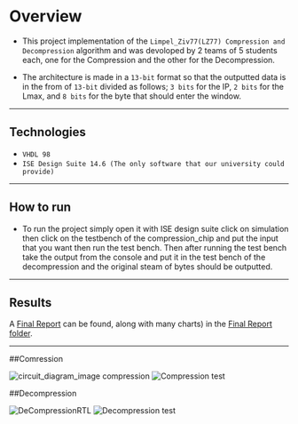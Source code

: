 # Overview

- This project implementation of the `Limpel_Ziv77(LZ77) Compression and Decompression` algorithm and was devoloped by 2 teams of 5 students each, one for the Compression and the other for the Decompression.

- The architecture is made in a `13-bit` format so that the outputted data is in the from of `13-bit` divided as follows; `3 bits` for the IP, `2 bits` for the Lmax, and `8 bits` for the byte that should enter the window.

---

## Technologies

- `VHDL 98`
- `ISE Design Suite 14.6 (The only software that our university could provide)` 

---

## How to run

- To run the project simply open it with ISE design suite click on simulation then click on the testbench of the compression_chip and put the input that you want then run the test bench. Then after running the test bench take the output from the console and put it in the test bench of the decompression and the original steam of bytes should be outputted.

---

## Results

A [Final Report](https://github.com/AbduEhab/LZ77-VHDL/blob/main/FINAL_REPORT/DSD%20ProJect%20Report.pdf) can be found, along with many charts) in the [Final Report folder](https://github.com/AbduEhab/LZ77-VHDL/tree/main/FINAL_REPORT).

---

##Comression

![circuit_diagram_image compression](https://github.com/AbduEhab/LZ77-VHDL/blob/main/FINAL_REPORT/circuit_diagram_image%20compression.png)
![Compression test](https://github.com/AbduEhab/LZ77-VHDL/blob/main/FINAL_REPORT/testbenchcompression.PNG)

##Decompression

![DeCompressionRTL](https://github.com/AbduEhab/LZ77-VHDL/blob/main/FINAL_REPORT/DeCompressionRTL.PNG)
![Decompression test](https://github.com/AbduEhab/LZ77-VHDL/blob/main/FINAL_REPORT/Decompressiontestbench.PNG)
